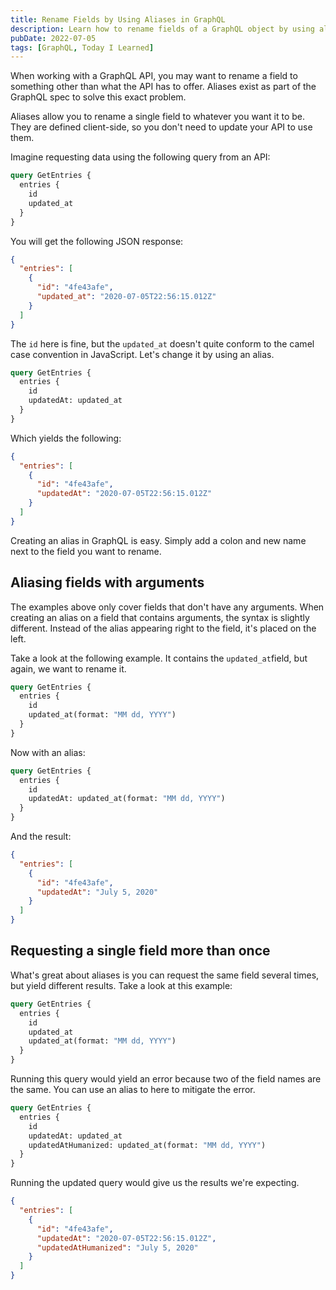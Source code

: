 ```yaml
---
title: Rename Fields by Using Aliases in GraphQL
description: Learn how to rename fields of a GraphQL object by using aliases.
pubDate: 2022-07-05
tags: [GraphQL, Today I Learned]
---
```


When working with a GraphQL API, you may want to rename a field to something
other than what the API has to offer. Aliases exist as part of the GraphQL spec
to solve this exact problem.

Aliases allow you to rename a single field to whatever you want it to be. They
are defined client-side, so you don't need to update your API to use them.

Imagine requesting data using the following query from an API:

```graphql
query GetEntries {
  entries {
    id
    updated_at
  }
}
```

You will get the following JSON response:

```json
{
  "entries": [
    {
      "id": "4fe43afe",
      "updated_at": "2020-07-05T22:56:15.012Z"
    }
  ]
}
```

The `id` here is fine, but the `updated_at` doesn't quite conform to the camel
case convention in JavaScript. Let's change it by using an alias.

```graphql
query GetEntries {
  entries {
    id
    updatedAt: updated_at
  }
}
```

Which yields the following:

```json
{
  "entries": [
    {
      "id": "4fe43afe",
      "updatedAt": "2020-07-05T22:56:15.012Z"
    }
  ]
}
```

Creating an alias in GraphQL is easy. Simply add a colon and new name next to
the field you want to rename.

## Aliasing fields with arguments

The examples above only cover fields that don't have any arguments. When
creating an alias on a field that contains arguments, the syntax is slightly
different. Instead of the alias appearing right to the field, it's placed on the
left.

Take a look at the following example. It contains the `updated_at`field, but
again, we want to rename it.

```graphql
query GetEntries {
  entries {
    id
    updated_at(format: "MM dd, YYYY")
  }
}
```

Now with an alias:

```graphql
query GetEntries {
  entries {
    id
    updatedAt: updated_at(format: "MM dd, YYYY")
  }
}
```

And the result:

```json
{
  "entries": [
    {
      "id": "4fe43afe",
      "updatedAt": "July 5, 2020"
    }
  ]
}
```

## Requesting a single field more than once

What's great about aliases is you can request the same field several times, but
yield different results. Take a look at this example:

```graphql
query GetEntries {
  entries {
    id
    updated_at
    updated_at(format: "MM dd, YYYY")
  }
}
```

Running this query would yield an error because two of the field names are the
same. You can use an alias to here to mitigate the error.

```graphql
query GetEntries {
  entries {
    id
    updatedAt: updated_at
    updatedAtHumanized: updated_at(format: "MM dd, YYYY")
  }
}
```

Running the updated query would give us the results we're expecting.

```json
{
  "entries": [
    {
      "id": "4fe43afe",
      "updatedAt": "2020-07-05T22:56:15.012Z",
      "updatedAtHumanized": "July 5, 2020"
    }
  ]
}
```

